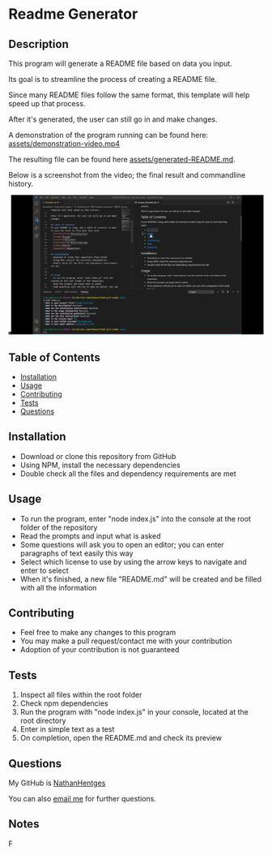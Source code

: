 # Readme Generator


## Description
This program will generate a README file based on data you input.

Its goal is to streamline the process of creating a README file. 

Since many README files follow the same format, this template will help speed up that process.

After it's generated, the user can still go in and make changes.

A demonstration of the program running can be found here:
[assets/demonstration-video.mp4](assets/demonstration-video.mp4)

The resulting file can be found here [assets/generated-README.md](assets/generated-README.md).

Below is a screenshot from the video; the final result and commandline history.

![Result preview](assets/result-preview.png)

## Table of Contents
- [Installation](#installation)
- [Usage](#usage)
- [Contributing](#contributing)
- [Tests](#tests)
- [Questions](#questions)

## Installation
- Download or clone this repository from GitHub
- Using NPM, install the necessary dependencies
- Double check all the files and dependency requirements are met

## Usage
- To run the program, enter "node index.js" into the console at the root folder of the repository
- Read the prompts and input what is asked
- Some questions will ask you to open an editor; you can enter paragraphs of text easily this way
- Select which license to use by using the arrow keys to navigate and enter to select
- When it's finished, a new file "README.md" will be created and be filled with all the information

## Contributing
- Feel free to make any changes to this program
- You may make a pull request/contact me with your contribution
- Adoption of your contribution is not guaranteed

## Tests
1. Inspect all files within the root folder
2. Check npm dependencies
3. Run the program with "node index.js" in your console, located at the root directory
4. Enter in simple text as a test
5. On completion, open the README.md and check its preview

## Questions
My GitHub is [NathanHentges](http://www.github.com/NathanHentges)

You can also [email me](mailto:myemail@site.com) for further questions.

## Notes
F
